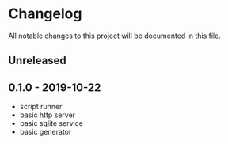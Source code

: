 # Changelog

All notable changes to this project will be documented in this file.

## Unreleased

## 0.1.0 - 2019-10-22

- script runner
- basic http server
- basic sqlite service
- basic generator
